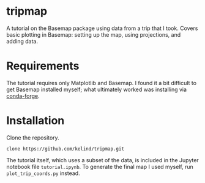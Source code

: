 tripmap
====

A tutorial on the Basemap package using data from a trip that I took. Covers basic plotting in Basemap: setting up the map, using projections, and adding data.

Requirements
====

The tutorial requires only Matplotlib and Basemap. I found it a bit difficult to get Basemap installed myself; what ultimately worked was installing via [conda-forge](https://anaconda.org/conda-forge/basemap).

Installation
===

Clone the repository.

`clone https://github.com/kelind/tripmap.git`

The tutorial itself, which uses a subset of the data, is included in the Jupyter notebook file `tutorial.ipynb`. To generate the final map I used myself, run `plot_trip_coords.py` instead.
